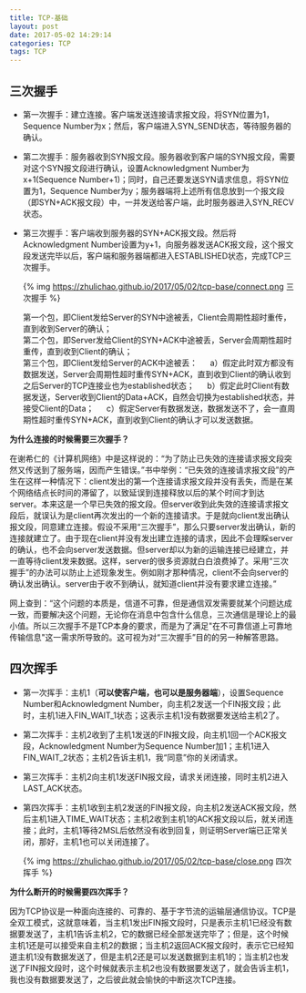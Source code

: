 ```yaml
---
title: TCP-基础
layout: post
date: 2017-05-02 14:29:14
categories: TCP
tags: TCP
---
```


## 三次握手

- 第一次握手：建立连接。客户端发送连接请求报文段，将SYN位置为1，Sequence Number为x；然后，客户端进入SYN_SEND状态，等待服务器的确认。
- 第二次握手：服务器收到SYN报文段。服务器收到客户端的SYN报文段，需要对这个SYN报文段进行确认，设置Acknowledgment Number为x+1(Sequence Number+1)；同时，自己还要发送SYN请求信息，将SYN位置为1，Sequence Number为y；服务器端将上述所有信息放到一个报文段（即SYN+ACK报文段）中，一并发送给客户端，此时服务器进入SYN_RECV状态。
- 第三次握手：客户端收到服务器的SYN+ACK报文段。然后将Acknowledgment Number设置为y+1，向服务器发送ACK报文段，这个报文段发送完毕以后，客户端和服务器端都进入ESTABLISHED状态，完成TCP三次握手。

    {% img https://zhulichao.github.io/2017/05/02/tcp-base/connect.png 三次握手 %}

    第一个包，即Client发给Server的SYN中途被丢，Client会周期性超时重传，直到收到Server的确认；  
    第二个包，即Server发给Client的SYN+ACK中途被丢，Server会周期性超时重传，直到收到Client的确认；  
    第三个包，即Client发给Server的ACK中途被丢：
&emsp; a）假定此时双方都没有数据发送，Server会周期性超时重传SYN+ACK，直到收到Client的确认收到之后Server的TCP连接业也为established状态；
&emsp; b）假定此时Client有数据发送，Server收到Client的Data+ACK，自然会切换为established状态，并接受Client的Data；
&emsp; c）假定Server有数据发送，数据发送不了，会一直周期性超时重传SYN+ACK，直到收到Client的确认才可以发送数据。

**为什么连接的时候需要三次握手？**

在谢希仁的《计算机网络》中是这样说的：“为了防止已失效的连接请求报文段突然又传送到了服务端，因而产生错误。”书中举例：“已失效的连接请求报文段”的产生在这样一种情况下：client发出的第一个连接请求报文段并没有丢失，而是在某个网络结点长时间的滞留了，以致延误到连接释放以后的某个时间才到达server。本来这是一个早已失效的报文段。但server收到此失效的连接请求报文段后，就误认为是client再次发出的一个新的连接请求。于是就向client发出确认报文段，同意建立连接。假设不采用“三次握手”，那么只要server发出确认，新的连接就建立了。由于现在client并没有发出建立连接的请求，因此不会理睬server的确认，也不会向server发送数据。但server却以为新的运输连接已经建立，并一直等待client发来数据。这样，server的很多资源就白白浪费掉了。采用“三次握手”的办法可以防止上述现象发生。例如刚才那种情况，client不会向server的确认发出确认。server由于收不到确认，就知道client并没有要求建立连接。”

网上查到：“这个问题的本质是，信道不可靠，但是通信双发需要就某个问题达成一致，而要解决这个问题，无论你在消息中包含什么信息，三次通信是理论上的最小值。所以三次握手不是TCP本身的要求，而是为了满足"在不可靠信道上可靠地传输信息"这一需求所导致的。这可视为对“三次握手”目的的另一种解答思路。

## 四次挥手

- 第一次挥手：主机1（**可以使客户端，也可以是服务器端**），设置Sequence Number和Acknowledgment Number，向主机2发送一个FIN报文段；此时，主机1进入FIN_WAIT_1状态；这表示主机1没有数据要发送给主机2了。
- 第二次挥手：主机2收到了主机1发送的FIN报文段，向主机1回一个ACK报文段，Acknowledgment Number为Sequence Number加1；主机1进入FIN_WAIT_2状态；主机2告诉主机1，我“同意”你的关闭请求。
- 第三次挥手：主机2向主机1发送FIN报文段，请求关闭连接，同时主机2进入LAST_ACK状态。
- 第四次挥手：主机1收到主机2发送的FIN报文段，向主机2发送ACK报文段，然后主机1进入TIME_WAIT状态；主机2收到主机1的ACK报文段以后，就关闭连接；此时，主机1等待2MSL后依然没有收到回复，则证明Server端已正常关闭，那好，主机1也可以关闭连接了。

    {% img https://zhulichao.github.io/2017/05/02/tcp-base/close.png 四次挥手 %}

**为什么断开的时候需要四次挥手？**

因为TCP协议是一种面向连接的、可靠的、基于字节流的运输层通信协议。TCP是全双工模式，这就意味着，当主机1发出FIN报文段时，只是表示主机1已经没有数据要发送了，主机1告诉主机2，它的数据已经全部发送完毕了；但是，这个时候主机1还是可以接受来自主机2的数据；当主机2返回ACK报文段时，表示它已经知道主机1没有数据发送了，但是主机2还是可以发送数据到主机1的；当主机2也发送了FIN报文段时，这个时候就表示主机2也没有数据要发送了，就会告诉主机1，我也没有数据要发送了，之后彼此就会愉快的中断这次TCP连接。

